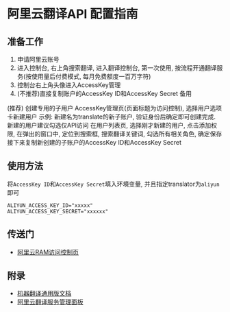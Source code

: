 # 阿里云翻译API 配置指南

## 准备工作

1. 申请阿里云账号
2. 进入控制台, 右上角搜索翻译, 进入翻译控制台, 第一次使用, 按流程开通翻译服务(按使用量后付费模式,
   每月免费额度一百万字符)
3. 控制台右上角头像进入AccessKey管理
4. (不推荐)直接复制账户的AccessKey ID和AccessKey Secret 备用

(推荐) 创建专用的子用户
AccessKey管理页(页面标题为访问控制), 选择用户选项卡新建用户
示例: 新建名为translate的新子账户, 验证身份后确定即可创建完成. 新建的用户建议勾选仅API访问
在用户列表页, 选择刚才新建的用户, 点击添加权限, 在弹出的窗口中, 定位到搜索框, 搜索翻译关键词, 勾选所有相关角色, 确定保存
接下来复制新创建的子账户的AccessKey ID和AccessKey Secret

## 使用方法

将`AccessKey ID`和`AccessKey Secret`填入环境变量, 并且指定translator为`aliyun`即可

```dotenv
ALIYUN_ACCESS_KEY_ID="xxxxx"
ALIYUN_ACCESS_KEY_SECRET="xxxxxx"
```

## 传送门

- [阿里云RAM访问控制页](https://ram.console.aliyun.com/users)

## 附录

- [机器翻译通用版文档](https://help.aliyun.com/document_detail/158244.html)
- [阿里云翻译服务管理面板](https://mt.console.aliyun.com/automl/project/list)

